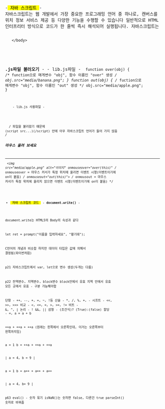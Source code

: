 <pre>
-<mark> 자바 스크립트 </mark>-
자바스크립트는 웹 개발에서 가장 중요한 프로그래밍 언어 중 하나로, 캔버스를 이용한 그래픽 처리, 로컬/세션 스토리지에 데이터 저장, 
위치 정보 서비스 제공 등 다양한 기능을 수행할 수 있습니다 일반적으로 HTML 요소에 이벤트(클릭, 입력 등) 를 발생시켜 동적인 웹 페이지를 구현하며, 
인터프리터 방식으로 코드가 한 줄씩 즉시 해석되어 실행됩니다. 자바스크립트는 HTML 태그 안에 직접 작성하거나 <script> 태그 안에 작성할 수 있으며, 
또는 외부 .js 파일을 만들어 불러오는 방법도 있습니다. 이때 외부 파일을 불러올 경우, (script src="파일명.js")(/script) 안에 자바스크립트 
코드를 작성하면 안 됩니다. 또한, 자바스크립트에서 이벤트 이름은 반드시 "on"으로 시작하며, 함수를 정의할 때는 function 키워드를 사용하고, 
그 뒤에 함수 이름과 매개변수를 선언합니다.

<b>HTML태그안에 직접 기술</b> -
<code> <button onclick="alert('클릭!')">눌러보세요</button> /* 클릭하면이라는 이벤트를 시행(이벤트기에 on이 붙음) 
</code>
       
<b>script 태그 작성</b> -
<code> <body>
       <h3>document.write() 활용</h3>
       <hr>
       <script> /* <- 여기 */
       document.write("<h3>Welcome!</h3>");
       document.write("2 + 5 는 <br>");
       document.write("<mark>7 입니다.</mark>");
       </script> /* <- */
       </body>
</code>
 
<b>.js파일 불러오기</b> -
          - lib.js파일 -
<code> function over(obj) { /* function으로 매게변수 "obj", 함수 이름인 "over" 생성 */
       obj.src="media/banana.png"; 
       }
       function out(obj) { /* fuction으로 매게변수 "obj", 함수 이름인 "out" 생성 */
       obj.src="media/apple.png";
       }
       
        - lib.js 사용파일 -
<code> <!DOCTYPE html>
       <html>
       <head>
       <meta charset="utf-8">
       <title>외부 파일에 자바스크립트 작성</title>
       <script src="lib.js"> /* lib.js파일을 쓰겠다 선언 */
       </script> /* 파일을 불러왔기 떄문에 (script src...)(/script) 안에 아무 자바스크립트 언어가 들어 가지 않음 */
       </head>
       <body>
       <h3>마우스 올려 보세요</h3>
       <hr>
       <img src="media/apple.png" alt="이미지"
       onmouseover="over(this)" /* onmouseover = 마우스 커서가 특정 위치에 올리면 이벤트 시행(이벤트이기에 on이 붙음) */
       onmouseout="out(this)"> /* onmousout = 마우스 커서가 특정 위치에 올리지 않으면 이벤트 시행(이벤트이기에 on이 붙음) */
       </body>
       </html>


- <mark> 자바 스크립트 코드 </mark> -
<b>document.write() </b>-



 document.write는 HTML5의 Body의 속성과 같다

 let ret = prompt("이름을 입력하세요", "황기태");  
 

C언어의 개념과 비슷합 하지만 데이터 타입은 값에 의해서 결정됨(파이썬처럼)


p21
자바스크립트에서 var, let으로 변수 생성(두개는 다름)


p22
전역변수, 지역변수, block변수
block안에서 유효
지역 안에서 유효
모든 곳에서 유효
             - 구분 가능해야함

단항   - ++, --, +, =, ~, !등
산술   - *, /, %, +, -
시프트 - <<, >>, >>>
비교 - <, <=, =, >, >=, !=
비트 - &, ^, |
논리 - ! &&, ||
삼항 - (조건식)? (True):(false)
할당 - =, a = a + b

++a +  ++a   +   ++a   (원래는 왼쪽에서 오른쪽인데, 이거는 오른쪽부터 왼쪽까지임)

a = 1
b = ++a + ++a + ++a

| a = 4, b = 9 |

a = 1
b = a++ + a++ + a++

| a = 4, b= 9 |


p63 eval() - 숫자 묶기
isNaN()는 숫자면 false, 다른건 true
parseInt() 숫자로 바꿔줌



























</pre>
